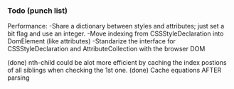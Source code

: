 ﻿### Todo (punch list)

Performance:
-Share a dictionary between styles and attributes; just set a bit flag and use an integer.
-Move indexing from CSSStyleDeclaration into DomElement (like attributes)
-Standarize the interface for CSSStyleDeclaration and AttributeCollection with the browser DOM

(done) nth-child could be alot more efficient by caching the index postions of all siblings when checking the 1st one.
(done) Cache equations AFTER parsing

